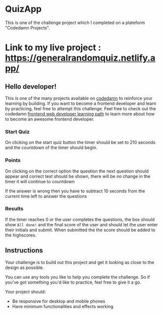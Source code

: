 # QuizApp
This is one of the challenge project which I completed on a plateform "Codedamn Projects".

# Link to my live project : https://generalrandomquiz.netlify.app/

## Hello developer!

This is one of the many projects available on [codedamn](https://codedamn.com/projects) to reinforce your learning by building. If you want to become a frontend developer and learn by practicing, feel free to attempt this challenge. Feel free to check out the codedamn [frontend web developer learning path](https://codedamn.com/learning-paths) to learn more about how to become an awesome frontend developer.

### Start Quiz

On clicking on the start quiz button the timer should be set to 210 seconds and the countdown of the timer should begin. 
### Points 

On clicking on the correct option the question the next question should appear and correct text should be shown, there will be no change in the timer it will continue to countdown

If the answer is wrong then you have to subtract 10 seconds from the current time left to answer the questions 

### Results 
If the timer reaches 0 or the user completes the questions, the box should show `All done!` and the final score of the user and should let the user enter their initials and submit. 
When submitted the the score should be added to the highscores.

## Instructions

Your challenge is to build out this project and get it looking as close to the design as possible.

You can use any tools you like to help you complete the challenge. So if you've got something you'd like to practice, feel free to give it a go.

Your project should:

-   Be responsive for desktop and mobile phones
-   Have minimum functionalities and effects working
